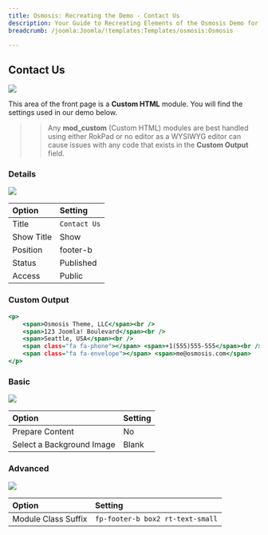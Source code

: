 ```yaml
---
title: Osmosis: Recreating the Demo - Contact Us
description: Your Guide to Recreating Elements of the Osmosis Demo for Joomla
breadcrumb: /joomla:Joomla/!templates:Templates/osmosis:Osmosis

---
```


Contact Us
-----

![][demo]

This area of the front page is a **Custom HTML** module. You will find the settings used in our demo below.

>> Any **mod_custom** (Custom HTML) modules are best handled using either RokPad or no editor as a WYSIWYG editor can cause issues with any code that exists in the **Custom Output** field.

### Details

![][demo2]

| Option      | Setting      |
| :---------- | :----------  |
| Title       | `Contact Us` |
| Show Title  | Show         |
| Position    | footer-b     |
| Status      | Published    |
| Access      | Public       |

### Custom Output

~~~ .html
<p>
	<span>Osmosis Theme, LLC</span><br />
	<span>123 Joomla! Boulevard</span><br />
	<span>Seattle, USA</span><br />
	<span class="fa fa-phone"></span> <span>+1(555)555-555</span><br />
	<span class="fa fa-envelope"></span> <span>me@osmosis.com</span>
</p>
~~~

### Basic

![][demo3]

| Option                    | Setting     |
| :----------               | :---------- |
| Prepare Content           | No          |
| Select a Background Image | Blank       |

### Advanced

![][demo4]

| Option              | Setting                          |
| :----------         | :----------                      |
| Module Class Suffix | `fp-footer-b box2 rt-text-small` |

[demo]: assets/demo_8.jpeg
[demo2]: assets/demo_8a.jpeg
[demo3]: assets/demo_8b.jpeg
[demo4]: assets/demo_8c.jpeg

